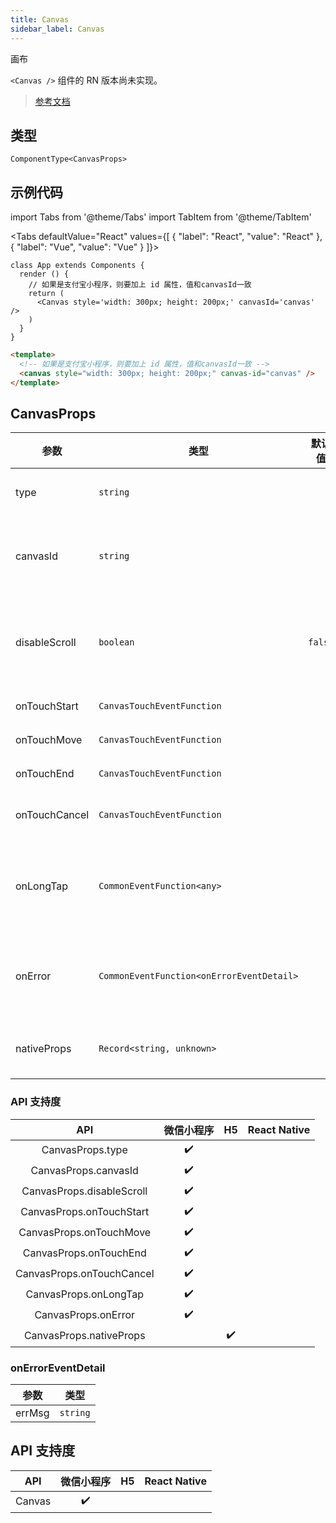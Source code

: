 ```yaml
---
title: Canvas
sidebar_label: Canvas
---
```


画布

`<Canvas />` 组件的 RN 版本尚未实现。

> [参考文档](https://developers.weixin.qq.com/miniprogram/dev/component/canvas.html)

## 类型

```tsx
ComponentType<CanvasProps>
```

## 示例代码

import Tabs from '@theme/Tabs'
import TabItem from '@theme/TabItem'

<Tabs
  defaultValue="React"
  values={[
  {
    "label": "React",
    "value": "React"
  },
  {
    "label": "Vue",
    "value": "Vue"
  }
]}>
<TabItem value="React">

```tsx
class App extends Components {
  render () {
    // 如果是支付宝小程序，则要加上 id 属性，值和canvasId一致
    return (
      <Canvas style='width: 300px; height: 200px;' canvasId='canvas' />
    )
  }
}
```
</TabItem>
<TabItem value="Vue">

```html
<template>
  <!-- 如果是支付宝小程序，则要加上 id 属性，值和canvasId一致 -->
  <canvas style="width: 300px; height: 200px;" canvas-id="canvas" />
</template>
```
</TabItem>
</Tabs>

## CanvasProps

| 参数 | 类型 | 默认值 | 必填 | 说明 |
| --- | --- | :---: | :---: | --- |
| type | `string` |  | 否 | 指定 canvas 类型，支持 2d 和 webgl |
| canvasId | `string` |  | 否 | canvas 组件的唯一标识符，若指定了 type 则无需再指定该属性 |
| disableScroll | `boolean` | `false` | 否 | 当在 canvas 中移动时且有绑定手势事件时，禁止屏幕滚动以及下拉刷新 |
| onTouchStart | `CanvasTouchEventFunction` |  | 否 | 手指触摸动作开始 |
| onTouchMove | `CanvasTouchEventFunction` |  | 否 | 手指触摸后移动 |
| onTouchEnd | `CanvasTouchEventFunction` |  | 否 | 手指触摸动作结束 |
| onTouchCancel | `CanvasTouchEventFunction` |  | 否 | 手指触摸动作被打断，如来电提醒，弹窗 |
| onLongTap | `CommonEventFunction<any>` |  | 否 | 手指长按 500ms 之后触发，触发了长按事件后进行移动不会触发屏幕的滚动 |
| onError | `CommonEventFunction<onErrorEventDetail>` |  | 否 | 当发生错误时触发 error 事件，detail = {errMsg: 'something wrong'} |
| nativeProps | `Record<string, unknown>` |  | 否 | 用于透传 `WebComponents` 上的属性到内部 H5 标签上 |

### API 支持度

| API | 微信小程序 | H5 | React Native |
| :---: | :---: | :---: | :---: |
| CanvasProps.type | ✔️ |  |  |
| CanvasProps.canvasId | ✔️ |  |  |
| CanvasProps.disableScroll | ✔️ |  |  |
| CanvasProps.onTouchStart | ✔️ |  |  |
| CanvasProps.onTouchMove | ✔️ |  |  |
| CanvasProps.onTouchEnd | ✔️ |  |  |
| CanvasProps.onTouchCancel | ✔️ |  |  |
| CanvasProps.onLongTap | ✔️ |  |  |
| CanvasProps.onError | ✔️ |  |  |
| CanvasProps.nativeProps |  | ✔️ |  |

### onErrorEventDetail

| 参数 | 类型 |
| --- | --- |
| errMsg | `string` |

## API 支持度

| API | 微信小程序 | H5 | React Native |
| :---: | :---: | :---: | :---: |
| Canvas | ✔️ |  |  |
